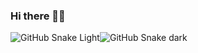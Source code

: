 ### Hi there 👋👋

![GitHub Snake Light](https://raw.githubusercontent.com/daluozha/daluozha/output/github-snake.svg#gh-dark-mode-only)![GitHub Snake dark](https://raw.githubusercontent.com/daluozha/daluozha/output/github-snake-dark.svg#gh-light-mode-only)


<!--
**daluozha/daluozha** is a ✨ _special_ ✨ repository because its `README.md` (this file) appears on your GitHub profile.

Here are some ideas to get you started:

- 🔭 I’m currently working on ...
- 🌱 I’m currently learning ...
- 👯 I’m looking to collaborate on ...
- 🤔 I’m looking for help with ...
- 💬 Ask me about ...
- 📫 How to reach me: ...
- 😄 Pronouns: ...
- ⚡ Fun fact: ...
-->
